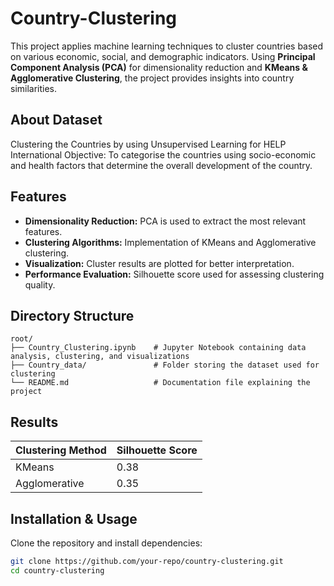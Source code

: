 # Country-Clustering

This project applies machine learning techniques to cluster countries based on various economic, social, and demographic indicators. Using **Principal Component Analysis (PCA)** for dimensionality reduction and **KMeans & Agglomerative Clustering**, the project provides insights into country similarities.  


## **About Dataset**

Clustering the Countries by using Unsupervised Learning for HELP International Objective: To categorise the countries using socio-economic and health factors that determine the overall development of the country.

## **Features**  
- **Dimensionality Reduction:** PCA is used to extract the most relevant features.  
- **Clustering Algorithms:** Implementation of KMeans and Agglomerative clustering.  
- **Visualization:** Cluster results are plotted for better interpretation.  
- **Performance Evaluation:** Silhouette score used for assessing clustering quality.  

## **Directory Structure**  
```
root/                           
├── Country_Clustering.ipynb    # Jupyter Notebook containing data analysis, clustering, and visualizations  
├── Country_data/               # Folder storing the dataset used for clustering   
└── README.md                   # Documentation file explaining the project  
```

## **Results**  

| Clustering Method  | Silhouette Score |
|--------------------|-----------------|
| KMeans            | 0.38            |
| Agglomerative     | 0.35            |


## **Installation & Usage**  
Clone the repository and install dependencies:  
```bash
git clone https://github.com/your-repo/country-clustering.git
cd country-clustering


